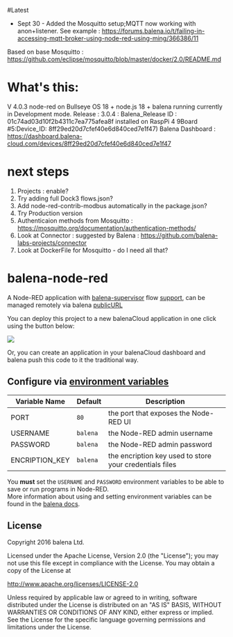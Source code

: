 #Latest

* Sept 30 - Added the Mosquitto setup;MQTT now working with anon+listener. See example : https://forums.balena.io/t/failing-in-accessing-mqtt-broker-using-node-red-using-ming/366386/11

Based on base Mosquitto : https://github.com/eclipse/mosquitto/blob/master/docker/2.0/README.md

# What's this: 
V 4.0.3 node-red on Bullseye OS 18 + node.js 18 + balena running currently in Development mode. 
Release : 3.0.4 : Balena_Release ID : 01c74ad03d10f2b4311c7ea775afea8f installed on RaspPi 4 9Board #5:Device_ID: 8ff29ed20d7cfef40e6d840ced7e1f47)
Balena Dashboard : https://dashboard.balena-cloud.com/devices/8ff29ed20d7cfef40e6d840ced7e1f47 


# next steps
1. Projects : enable?
2. Try adding full Dock3 flows.json?
3. Add node-red-contrib-modbus automatically in the package.json?
4. Try Production version
5. Authenticaion methods from Mosquitto : https://mosquitto.org/documentation/authentication-methods/
6. Look at Connector : suggested by Balena : https://github.com/balena-labs-projects/connector
7. Look at DockerFile for Mosquitto - do I need all that?


# balena-node-red

A Node-RED application with [balena-supervisor](https://balena.io/docs/reference/supervisor/supervisor-api/) flow [support](https://github.com/balena-io-projects/node-red-contrib-balena), can be managed remotely via balena [publicURL](https://balena.io/docs/learn/manage/actions/#enable-public-device-url)

You can deploy this project to a new balenaCloud application in one click using the button below:

[![](https://balena.io/deploy.svg)](https://dashboard.balena-cloud.com/deploy?repoUrl=https://github.com/balenalabs/balena-node-red)

Or, you can create an application in your balenaCloud dashboard and balena push this code to it the traditional way.

## Configure via [environment variables](https://balena.io/docs/learn/manage/serv-vars/)

| Variable Name  | Default  | Description                                             |
| -------------- | -------- | ------------------------------------------------------- |
| PORT           | `80`     | the port that exposes the Node-RED UI                   |
| USERNAME       | `balena` | the Node-RED admin username                             |
| PASSWORD       | `balena` | the Node-RED admin password                             |
| ENCRIPTION_KEY | `balena` | the encription key used to store your credentials files |

You **must** set the `USERNAME` and `PASSWORD` environment variables to be able to save or run programs in Node-RED.  
More information about using and setting environment variables can be found in
the [balena docs](https://balena.io/docs/learn/manage/serv-vars/).

## License

Copyright 2016 balena Ltd.

Licensed under the Apache License, Version 2.0 (the "License"); you may not use this file except in compliance with the License. You may obtain a copy of the License at

<http://www.apache.org/licenses/LICENSE-2.0>

Unless required by applicable law or agreed to in writing, software distributed under the License is distributed on an "AS IS" BASIS, WITHOUT WARRANTIES OR CONDITIONS OF ANY KIND, either express or implied. See the License for the specific language governing permissions and limitations under the License.
